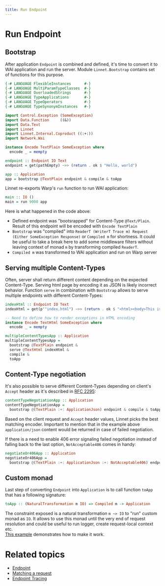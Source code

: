 ```yaml
---
title: Run Endpoint
---
```


# Run Endpoint

## Bootstrap

After application `Endpoint` is combined and defined, it's time to convert it to WAI
application and run the server. Module `Linnet.Bootstrap` contains set of functions for this purpose.    


```haskell top
{-# LANGUAGE FlexibleInstances      #-}
{-# LANGUAGE MultiParamTypeClasses  #-}
{-# LANGUAGE OverloadedStrings      #-}
{-# LANGUAGE TypeApplications       #-}
{-# LANGUAGE TypeOperators          #-}
{-# LANGUAGE TypeSynonymInstances   #-}

import Control.Exception (SomeException)
import Data.Function     ((&))
import Data.Text
import Linnet
import Linnet.Internal.Coproduct ((:+:))
import Network.Wai

instance Encode TextPlain SomeException where
  encode _ = mempty

endpoint :: Endpoint IO Text
endpoint = get(pathEmpty) ~>> (return . ok $ "Hello, world")

app :: Application
app = bootstrap @TextPlain endpoint & compile & toApp
```

Linnet re-exports Warp's `run` function to run WAI application:
```haskell
main :: IO ()
main = run 9000 app
```

Here is what happened in the code above:
* Defined endpoint was "bootsrapped" for Content-Type `@Text/Plain`. Result of this
endpoint will be encoded with `Encode TextPlain`
* `Bootstrap` was "compiled" into `ReaderT (WriterT Trace m) Request (Either SomeException Response)` or `Compiled m` for shortness.
It could be useful to take a break here to add some middleware filters without leaving context of monad `m` by transforming compiled `ReaderT`.
* `Compiled m` was transformed to WAI application and run on Warp server

## Serving multiple Content-Types

Often, server shall return different content depending on the expected Content-Type. Serving html page by encoding
it as JSON is likely incorrect behavior. Function `serve` in combination with `Bootstrap` allows to serve multiple
endpoints with different Content-Types:

```haskell
indexHtml :: Endpoint IO Text
indexHtml = get(p'"index.html") ~>> (return . ok $ "<html><body>This is HTML</body></html>")

-- Need to define how to render exceptions in HTML encoding
instance Encode TextHtml SomeException where
  encode _ = mempty

multipleContentTypesApp :: Application
multipleContentTypesApp =
  bootstrap @TextPlain endpoint &
  serve @TextHtml indexHtml &
  compile &
  toApp
```

## Content-Type negotiation

It's also possible to serve different Content-Types depending on client's `Accept` header as it's described in
[RFC 2295](https://tools.ietf.org/html/rfc2295): 

```haskell
contentTypeNegotiationApp :: Application
contentTypeNegotiationApp =
  bootstrap @(TextPlain :+: ApplicationJson) endpoint & compile & toApp
```

Based on the client request and `Accept` header values, Linnet picks the best matching encoder.
Important to mention that in the example above `application/json` content would be returned in case of
failed negotiation.

If there is a need to enable 406 error signaling failed negotiation instead of falling back to the last option,
`NotAcceptable406` comes in handy:

```haskell
negotiateOr406App :: Application
negotiateOr406App =
  bootstrap @(TextPlain :+: ApplicationJson :+: NotAcceptable406) endpoint & compile & toApp
```

## Custom monad

Last step of converting `Endpoint` into `Application` is to call function `toApp` that has a following signature:

```haskell
toApp :: (NaturalTransformation m IO) => Compiled m -> Application
```

The constraint exposed is a natural transformation `m ~> IO` to "run" custom monad as `IO`.
It allows to use this monad until the very end of request resolution and could be useful to run logger,
create request-local context etc.  
[This example](https://github.com/haskell-linnet/linnet/blob/master/examples/src/Examples/Middleware.hs) demonstrates how to make it work.

# Related topics
- [Endpoint](01-endpoint.html)
- [Matching a request](02-request-match.html)
- [Endpoint Tracing](09-tracing.html)